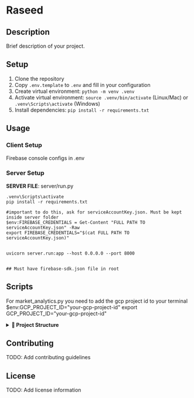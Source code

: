 # Raseed

## Description
Brief description of your project.

## Setup

1. Clone the repository
2. Copy `.env.template` to `.env` and fill in your configuration
3. Create virtual environment: `python -m venv .venv`
4. Activate virtual environment: `source .venv/bin/activate` (Linux/Mac) or `.venv\Scripts\activate` (Windows)
5. Install dependencies: `pip install -r requirements.txt`

## Usage

### Client Setup
Firebase console configs in .env

### Server Setup

**SERVER FILE**: server/run.py
```
.venv\Scripts\activate
pip install -r requirements.txt

#important to do this, ask for serviceAccountKey.json. Must be kept inside server folder
$env:FIREBASE_CREDENTIALS = Get-Content "FULL PATH TO serviceAccountKey.json" -Raw 
export FIREBASE_CREDENTIALS="$(cat FULL PATH TO serviceAccountKey.json)"


uvicorn server.run:app --host 0.0.0.0 --port 8000


## Must have firebase-sdk.json file in root
```
## Scripts
For market_analytics.py you need to add the gcp project id to your terminal
$env:GCP_PROJECT_ID="your-gcp-project-id"
export GCP_PROJECT_ID="your-gcp-project-id"

<details>
<summary><strong>📁 Project Structure</strong></summary>

```
Raseed/
├── agents/
│   └── __init__.py
├── client/
│   ├── node_modules/
│   ├── public/
│   │   └── vite.svg
│   ├── src/
│   │   ├── assets/
│   │   │   └── react.svg
│   │   ├── components/
│   │   │   ├── ActionButton.jsx
│   │   │   ├── PassCard.jsx
│   │   │   ├── QuickActions.jsx
│   │   │   ├── RecentPasses.jsx
│   │   │   └── StatsCard.jsx
│   │   ├── constants/
│   │   │   └── pages.jsx
│   │   ├── pages/
│   │   │   ├── AskRaseed.jsx
│   │   │   ├── CaptureReceipt.jsx
│   │   │   └── Dashboard.jsx
│   │   ├── App.css
│   │   ├── App.jsx
│   │   ├── index.css
│   │   └── main.jsx
│   ├── README.md
│   ├── eslint.config.js
│   ├── index.html
│   ├── package-lock.json
│   ├── package.json
│   └── vite.config.js
├── config/
│   └── init.py
├── core/
│   └── init.py
├── data/
├── docs/
├── models/
│   └── init.py
├── server/
│   └── init.py
│   └── run.py
├── tests/
├── ui/
│   └── init.py
├── utils/
│   └── init.py
├── LICENSE
├── README.md
```
</details>

## Contributing

TODO: Add contributing guidelines

## License

TODO: Add license information
